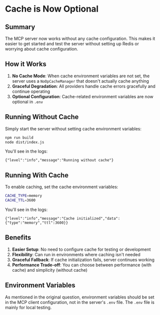 # Cache is Now Optional

## Summary

The MCP server now works without any cache configuration. This makes it easier to get started and test the server without setting up Redis or worrying about cache configuration.

## How it Works

1. **No Cache Mode**: When cache environment variables are not set, the server uses a `NoOpCacheManager` that doesn't actually cache anything
2. **Graceful Degradation**: All providers handle cache errors gracefully and continue operating
3. **Optional Configuration**: Cache-related environment variables are now optional in `.env`

## Running Without Cache

Simply start the server without setting cache environment variables:

```bash
npm run build
node dist/index.js
```

You'll see in the logs:

```
{"level":"info","message":"Running without cache"}
```

## Running With Cache

To enable caching, set the cache environment variables:

```bash
CACHE_TYPE=memory
CACHE_TTL=3600
```

You'll see in the logs:

```
{"level":"info","message":"Cache initialized","data":{"type":"memory","ttl":3600}}
```

## Benefits

1. **Easier Setup**: No need to configure cache for testing or development
2. **Flexibility**: Can run in environments where caching isn't needed
3. **Graceful Fallback**: If cache initialization fails, server continues working
4. **Performance Trade-off**: You can choose between performance (with cache) and simplicity (without cache)

## Environment Variables

As mentioned in the original question, environment variables should be set in the MCP client configuration, not in the server's `.env` file. The `.env` file is mainly for local testing.
